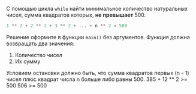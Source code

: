 С помощью цикла `while` найти минимальное количество натуральных чисел, сумма квадратов которых, **не превышает** 500.

```python
1 ** 2 + 2 ** 2 + 3 ** 2 + ... + n ** 2 < 500
```

Решение оформите в функции `main()` без аргументов. Функция должна возвращать два значения:

1. Количество чисел
2. Их сумму

<div class="hint">
  Условием остановки должно быть, что сумма квадратов первых (n - 1) чисел плюс 
квадрат числа n больше либо равны 500.
385 + 12 ** 2 >= 500
506 >= 500
</div>
